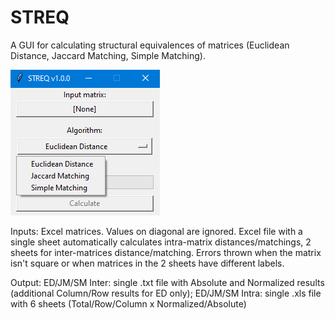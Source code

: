 # STREQ
A GUI for calculating structural equivalences of matrices (Euclidean Distance, Jaccard Matching, Simple Matching).

![alt text](https://github.com/mbiggiero/STREQ/blob/main/screenshot.png?raw=true)

Inputs: Excel matrices. Values on diagonal are ignored. 
Excel file with a single sheet automatically calculates intra-matrix distances/matchings, 2 sheets for inter-matrices distance/matching.
Errors thrown when the matrix isn't square or when matrices in the 2 sheets have different labels.

Output:
ED/JM/SM Inter: single .txt file with Absolute and Normalized results (additional Column/Row results for ED only);
ED/JM/SM Intra: single .xls file with 6 sheets (Total/Row/Column x Normalized/Absolute)
